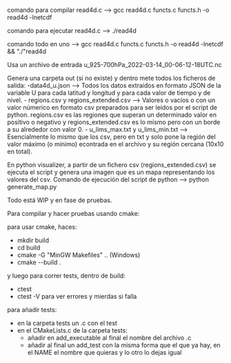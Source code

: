 comando para compilar read4d.c --> gcc read4d.c functs.c functs.h -o read4d -lnetcdf

comando para ejecutar read4d.c --> ./read4d

comando todo en uno --> gcc read4d.c functs.c functs.h -o read4d -lnetcdf && "./"read4d


Usa un archivo de entrada u_925-700hPa_2022-03-14_00-06-12-18UTC.nc

Genera una carpeta out (si no existe) y dentro mete todos los ficheros de salida:
    -data4d_u.json --> Todos los datos extraídos en formato JSON de la variable U para cada latitud y longitud y para cada valor de tiempo y de nivel.
    - regions.csv y regions_extended.csv --> Valores o vacíos o con un valor númerico en formato csv preparados para ser leídos por el script de python. 
    regions.csv es las regiones que superan un determinado valor en positivo o negativo y regions_extended.csv es lo mismo pero con un borde a su alrededor con valor 0.
    - u_lims_max.txt y u_lims_min.txt --> Esencialmente lo mismo que los csv, pero en txt y solo pone la región del valor máximo (o mínimo) econtrada en el archivo y su región cercana (10x10 en total).


En python visualizer, a partir de un fichero csv (regions_extended.csv) se ejecuta el script y genera una imagen que es un mapa representando los valores del csv.
Comando de ejecución del script de python --> python generate_map.py



Todo está WIP y en fase de pruebas.

Para compilar y hacer pruebas usando cmake:

para usar cmake, haces:
- mkdir build
- cd build
- cmake -G "MinGW Makefiles" .. (Windows)
- cmake --build .

y luego para correr tests, dentro de build:
- ctest
- ctest -V para ver errores y mierdas si falla

para añadir tests: 
- en la carpeta tests un .c con el test
- en el CMakeLists.c de la carpeta tests: 
    - añadir en add_executable al final el nombre del archivo .c
    - añadir al final un add_test con la misma forma que el que ya hay, en el NAME el nombre que quieras y lo otro lo dejas igual
